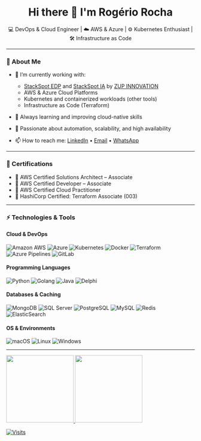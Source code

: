 <h1 align="center">Hi there 👋 I'm Rogério Rocha</h1>

<p align="center">
  💻 DevOps & Cloud Engineer | ☁️ AWS & Azure | ⚙️ Kubernetes Enthusiast | 🛠️ Infrastructure as Code
</p>

---

### 🚀 About Me

- 🔭 I’m currently working with:
  - [StackSpot EDP](https://stackspot.com/) and [StackSpot IA](https://stackspot.com/) by [ZUP INNOVATION](https://zup.com.br/)  
  - AWS & Azure Cloud Platforms
  - Kubernetes and containerized workloads (other tools)
  - Infrastructure as Code (Terraform)

- 🌱 Always learning and improving cloud-native skills
- 🧠 Passionate about automation, scalability, and high availability
- 📫 How to reach me: [LinkedIn](https://www.linkedin.com/in/rogeriosilvarocha/) • [Email](mailto:rogeriosilvarocha@gmail.com) • [WhatsApp](https://wa.me/5531988942014)

---

### 📜 Certifications

- 🏅 AWS Certified Solutions Architect – Associate
- 🏅 AWS Certified Developer – Associate
- 🏅 AWS Certified Cloud Practitioner
- 🏅 HashiCorp Certified: Terraform Associate (003)

---

### ⚡ Technologies & Tools

#### Cloud & DevOps
![Amazon AWS](https://img.shields.io/badge/Amazon%20AWS-232F3E?style=flat-square&logo=amazon-aws)
![Azure](https://img.shields.io/badge/-Microsoft%20Azure-0078D4?style=flat-square&logo=microsoft-azure)
![Kubernetes](https://img.shields.io/badge/-Kubernetes-326CE5?style=flat-square&logo=kubernetes&logoColor=white)
![Docker](https://img.shields.io/badge/-Docker-2496ED?style=flat-square&logo=docker&logoColor=white)
![Terraform](https://img.shields.io/badge/-Terraform-7B42BC?style=flat-square&logo=Terraform&logoColor=white)
![Azure Pipelines](https://img.shields.io/badge/-Azure%20Pipelines-white?style=flat-square&logo=azurepipelines&logoColor=blue)
![GitLab](https://img.shields.io/badge/-GitLab-FCA121?style=flat-square&logo=gitlab&logoColor=yeallow)

#### Programming Languages
![Python](https://img.shields.io/badge/-Python-3776AB?style=flat-square&logo=Python)
![Golang](https://img.shields.io/badge/-Go-00ADD8?style=flat-square&logo=go)
![Java](https://img.shields.io/badge/-Java-007396?style=flat-square&logo=java)
![Delphi](https://img.shields.io/badge/-Delphi-EE1F35?style=flat-square&logo=delphi)

#### Databases & Caching
![MongoDB](https://img.shields.io/badge/-MongoDB-black?style=flat-square&logo=mongodb)
![SQL Server](https://img.shields.io/badge/-SQL%20Server-CC2927?style=flat-square&logo=microsoft-sql-server)
![PostgreSQL](https://img.shields.io/badge/-PostgreSQL-336791?style=flat-square&logo=postgresql)
![MySQL](https://img.shields.io/badge/-MySQL-black?style=flat-square&logo=mysql)
![Redis](https://img.shields.io/badge/-Redis-DC382D?style=flat-square&logo=redis)
![ElasticSearch](https://img.shields.io/badge/-Elasticsearch-005571?style=flat-square&logo=elasticsearch)

#### OS & Environments
![macOS](https://img.shields.io/badge/OS-macOS-informational?style=flat-square&logo=apple&logoColor=white)
![Linux](https://img.shields.io/badge/OS-Linux-informational?style=flat-square&logo=linux&logoColor=white)
![Windows](https://img.shields.io/badge/OS-Windows-informational?style=flat-square&logo=windows&logoColor=white)

---






<!--
[![OS](https://img.shields.io/badge/OS-macOS-informational?style=flat-square&logo=apple&logoColor=white)](https://en.wikipedia.org/wiki/MacOS)
[![OS](https://img.shields.io/badge/OS-Linux-informational?style=flat-square&logo=linux&logoColor=white)](https://en.wikipedia.org/wiki/Linux)
[![OS](https://img.shields.io/badge/OS-Windows-informational?style=flat-square&logo=windows&logoColor=white)](https://en.wikipedia.org/wiki/Windows)

![GraphQL](https://img.shields.io/badge/-GraphQL-E10098?style=flat-square&logo=graphql)
![JavaScript](https://img.shields.io/badge/-JavaScript-black?style=flat-square&logo=javascript)
![Nodejs](https://img.shields.io/badge/-Nodejs-black?style=flat-square&logo=Node.js)
![React](https://img.shields.io/badge/-React-black?style=flat-square&logo=react)
![C++](https://img.shields.io/badge/-C++-00599C?style=flat-square&logo=c)
![HTML5](https://img.shields.io/badge/-HTML5-E34F26?style=flat-square&logo=html5&logoColor=white)
![CSS3](https://img.shields.io/badge/-CSS3-1572B6?style=flat-square&logo=css3)
![Bootstrap](https://img.shields.io/badge/-Bootstrap-563D7C?style=flat-square&logo=bootstrap)
![TypeScript](https://img.shields.io/badge/-TypeScript-007ACC?style=flat-square&logo=typescript)
![MongoDB](https://img.shields.io/badge/-MongoDB-black?style=flat-square&logo=mongodb)
![Apollo GraphQL](https://img.shields.io/badge/-Apollo%20GraphQL-311C87?style=flat-square&logo=apollo-graphql)
![Heroku](https://img.shields.io/badge/-Heroku-430098?style=flat-square&logo=heroku)
![DigitalOcean](https://img.shields.io/badge/-Digital%20Ocean-darkblue?style=flat-square&logo=digitalocean)
![Amazon AWS](https://img.shields.io/badge/Amazon%20AWS-232F3E?style=flat-square&logo=amazon-aws)
![Google Cloud](https://img.shields.io/badge/Google%20Cloud-black?style=flat-square&logo=google-cloud)
![Git](https://img.shields.io/badge/-Git-black?style=flat-square&logo=git)
![GitLab](https://img.shields.io/badge/-GitLab-FCA121?style=flat-square&logo=gitlab)
![BitBucket](https://img.shields.io/badge/-BitBucket-darkblue?style=flat-square&logo=bitbucket)
![Raspberry Pi](https://img.shields.io/badge/-Raspberry%20Pi-C51A4A?style=flat-square&logo=Raspberry-Pi)
-->

 <div>
  <a href="https://github.com/rogeriorocha">
  <img height="180em" src="https://github-readme-stats.vercel.app/api?username=rogeriorocha&show_icons=true&theme=dracula&include_all_commits=true&count_private=true"/>
  <img height="180em" src="https://github-readme-stats.vercel.app/api/top-langs/?username=rogeriorocha&layout=compact&langs_count=7&theme=dracula"/>
</div>



![Visits](https://visitor-badge.laobi.icu/badge?page_id=rogeriorocha.rogeriorocha) 

